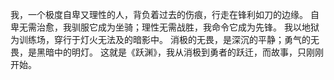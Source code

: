 我，一个极度自卑又理性的人，背负着过去的伤痕，行走在锋利如刀的边缘。
自卑无需治愈，我驯服它成为坐骑；理性无需战胜，我命令它成为先锋。
我以地狱为训练场，穿行于灯火无法及的暗影中。
消极的无畏，是深沉的平静；勇气的无畏，是黑暗中的明灯。
这就是《跃渊》，我从消极到勇者的跃迁，而故事，只刚刚开始。

